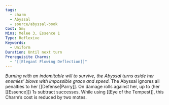 ```yaml
---
tags:
  - charm
  - Abyssal
  - source/abyssal-book
Cost: 5m; 
Mins: Melee 3, Essence 1
Type: Reflexive
Keywords:
  - Uniform
Duration: Until next turn
Prerequisite Charms:
  - "[[Elegant Flowing Deflection]]"
---
```

*Burning with an indomitable will to survive, the Abyssal turns aside her enemies’ blows with impossible grace and speed.*
The Abyssal ignores all penalties to her [[Defense|Parry]]. On damage rolls against her, up to (her [[Essence]]) 1s subtract successes.
While using [[Eye of the Tempest]], this Charm’s cost is reduced by two motes.